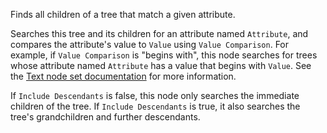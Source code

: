 Finds all children of a tree that match a given attribute.

Searches this tree and its children for an attribute named `Attribute`, and compares the attribute's value to `Value` using `Value Comparison`. For example, if `Value Comparison` is "begins with", this node searches for trees whose attribute named `Attribute` has a value that begins with `Value`.  See the [Text node set documentation](vuo-nodeset://vuo.text) for more information.

If `Include Descendants` is false, this node only searches the immediate children of the tree. If `Include Descendants` is true, it also searches the tree's grandchildren and further descendants.
